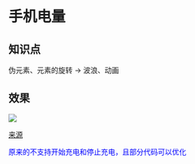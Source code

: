 # 手机电量


## 知识点

伪元素、元素的旋转 -> 波浪、动画


## 效果

![](https://picgo-use-images.oss-cn-shanghai.aliyuncs.com/images/20220907192519.png)

[来源](https://www.bilibili.com/video/BV1eT4y1175d?spm_id_from=333.999.0.0&vd_source=e5d12c1cab2795094fb351bf2e212c4e)

<span style="color:#0000FF">原来的不支持开始充电和停止充电，且部分代码可以优化</span>
